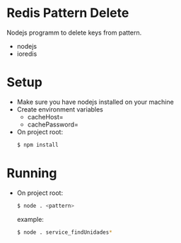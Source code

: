 # Redis Pattern Delete


Nodejs programm to delete keys from pattern.

  - nodejs
  - ioredis

# Setup

  - Make sure you have nodejs installed on your machine
  - Create environment variables 
    -  cacheHost=<RedisHost>
    -  cachePassword=<RedisPassword>
  - On project root:
    ```sh
    $ npm install 
    ```

# Running
- On project root:
    ```sh
    $ node . <pattern> 
    ```
    example:
    ```sh
    $ node . service_findUnidades*
    ```
